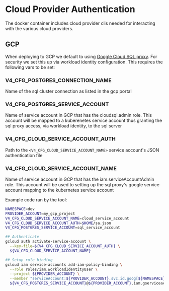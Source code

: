 # Cloud Provider Authentication

The docker container includes cloud provider clis needed for interacting with the various cloud providers.

## GCP

When deploying to GCP we default to using [Google Cloud SQL proxy](https://cloud.google.com/sql/docs/postgres/connect-kubernetes-engine). For security we set this up via workload identity configuration. This requires the following vars to be set:

### V4_CFG_POSTGRES_CONNECTION_NAME

Name of the sql cluster connection as listed in the gcp portal

### V4_CFG_POSTGRES_SERVICE_ACCOUNT

Name of service account in GCP that has the cloudsql.admin role. This account will be mapped to a kuberenetes service account thus granting the sql proxy access, via workload identity, to the sql server

### V4_CFG_CLOUD_SERVICE_ACCOUNT_AUTH 

Path to the `<V4_CFG_CLOUD_SERVICE_ACCOUNT_NAME>` service account's JSON authentication file

### V4_CFG_CLOUD_SERVICE_ACCOUNT_NAME 

Name of service account in GCP that has the iam.serviceAccountAdmin role. This account will be used to setting up the sql proxy's google service account mapping to the kubernetes service account

Example code ran by the tool:

```bash
NAMESPACE=dev
PROVIDER_ACCOUNT=my_gcp_project
V4_CFG_CLOUD_SERVICE_ACCOUNT_NAME=cloud_service_account
V4_CFG_CLOUD_SERVICE_ACCOUNT_AUTH=$HOME/sa.json
V4_CFG_POSTGRES_SERVICE_ACCOUNT=sql_service_account

## Authenticate
gcloud auth activate-service-account \
  --key-file=${V4_CFG_CLOUD_SERVICE_ACCOUNT_AUTH} \
  ${V4_CFG_CLOUD_SERVICE_ACCOUNT_NAME}

## Setup role binding
gcloud iam service-accounts add-iam-policy-binding \
  --role roles/iam.workloadIdentityUser \
  --project ${PROVIDER_ACCOUNT} \
  --member "serviceAccount:${PROVIDER_ACCOUNT}.svc.id.goog[${NAMESPACE}/sql-proxy]" \
  ${V4_CFG_POSTGRES_SERVICE_ACCOUNT}@${PROVIDER_ACCOUNT}.iam.gserviceaccount.com
```


